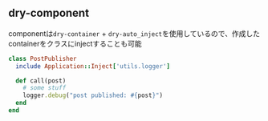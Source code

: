 ## dry-component

componentは`dry-container` + `dry-auto_inject`を使用しているので、作成したcontainerをクラスにinjectすることも可能

```ruby
class PostPublisher
  include Application::Inject['utils.logger']

  def call(post)
    # some stuff
    logger.debug("post published: #{post}")
  end
end
```
